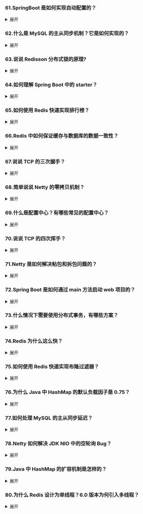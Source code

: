 ### 61.SpringBoot 是如何实现自动配置的？
<details>
<summary>展开</summary>

扫描，有一个config文件

</details>

### 62.什么是 MySQL 的主从同步机制？它是如何实现的？
<details>
<summary>展开</summary>

tcp。传输的角度

</details>

### 63.说说 Redisson 分布式锁的原理?
<details>
<summary>展开</summary>

**难度：** 中等  
**标签：** VIP, 后端, Redis, Redisson

</details>

### 64.如何理解 Spring Boot 中的 starter？
<details>
<summary>展开</summary>

一种范式

</details>

### 65.如何使用 Redis 快速实现排行榜？
<details>
<summary>展开</summary>

数据结构

</details>

### 66.Redis 中如何保证缓存与数据库的数据一致性？
<details>
<summary>展开</summary>

**难度：** 中等  
**标签：** VIP, 后端, Redis

</details>

### 67.说说 TCP 的三次握手？
<details>
<summary>展开</summary>

**难度：** 简单  
**标签：** VIP, 网络

</details>

### 68.简单说说 Netty 的零拷贝机制？
<details>
<summary>展开</summary>

**难度：** 中等  
**标签：** VIP, Netty, 后端

</details>

### 69.什么是配置中心？有哪些常见的配置中心？
<details>
<summary>展开</summary>

**难度：** 中等  
**标签：** VIP, 后端, Spring Cloud

</details>

### 70.说说 TCP 的四次挥手？
<details>
<summary>展开</summary>

**难度：** 简单  
**标签：** VIP, 网络

</details>

### 71.Netty 是如何解决粘包和拆包问题的？
<details>
<summary>展开</summary>

**难度：** 中等  
**标签：** VIP, Netty, 后端

</details>

### 72.Spring Boot 是如何通过 main 方法启动 web 项目的？
<details>
<summary>展开</summary>

**难度：** 中等  
**标签：** VIP, Spring Boot, 后端

</details>

### 73.什么情况下需要使用分布式事务，有哪些方案？
<details>
<summary>展开</summary>

**难度：** 中等  
**标签：** VIP, Spring Cloud, 微服务, 分布式事务, 后端

</details>

### 74.Redis 为什么这么快？
<details>
<summary>展开</summary>

**难度：** 中等  
**标签：** VIP, 后端, Redis

</details>

### 75.如何使用 Redis 快速实现布隆过滤器？
<details>
<summary>展开</summary>

**难度：** 中等  
**标签：** VIP, 后端, Redis

</details>

### 76.为什么 Java 中 HashMap 的默认负载因子是 0.75？
<details>
<summary>展开</summary>

**难度：** 中等  
**标签：** Java 集合, Java

</details>

### 77.如何处理 MySQL 的主从同步延迟？
<details>
<summary>展开</summary>

**难度：** 中等  
**标签：** VIP, 后端, MySQL, 数据库

</details>

### 78.Netty 如何解决 JDK NIO 中的空轮询 Bug？
<details>
<summary>展开</summary>

**难度：** 中等  
**标签：** VIP, Netty, 后端

</details>

### 79.Java 中 HashMap 的扩容机制是怎样的？
<details>
<summary>展开</summary>

**难度：** 中等  
**标签：** Java 集合, Java

</details>

### 80.为什么 Redis 设计为单线程？6.0 版本为何引入多线程？
<details>
<summary>展开</summary>

**难度：** 中等  
**标签：** VIP, 后端, Redis

</details>